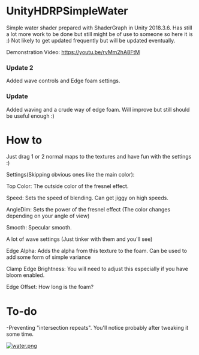 # UnityHDRPSimpleWater
Simple water shader prepared with ShaderGraph in Unity 2018.3.6. Has still a lot more work to be done but still might be of use to someone so here it is :) Not likely to get updated frequently but will be updated eventually.

Demonstration Video: https://youtu.be/rvMm2hA8FtM


### Update 2
Added wave controls and Edge foam settings.

### Update
Added waving and a crude way of edge foam. Will improve but still should be useful enough :)

# How to
Just drag 1 or 2 normal maps to the textures and have fun with the settings :)

Settings(Skipping obvious ones like the main color):

Top Color: The outside color of the fresnel effect.

Speed: Sets the speed of blending. Can get jiggy on high speeds.

AngleDim: Sets the power of the fresnel effect (The color changes depending on your angle of view)

Smooth: Specular smooth.

A lot of wave settings (Just tinker with them and you'll see)


Edge Alpha: Adds the alpha from this texture to the foam. Can be used to add some form of simple variance

Clamp Edge Brightness: You will need to adjust this especially if you have bloom enabled.

Edge Offset: How long is the foam?

# To-do

-Preventing "intersection repeats". You'll notice probably after tweaking it some time.

[![water.png](https://i.postimg.cc/kX1tZCkK/water.png)](https://postimg.cc/GHD28W3m)

